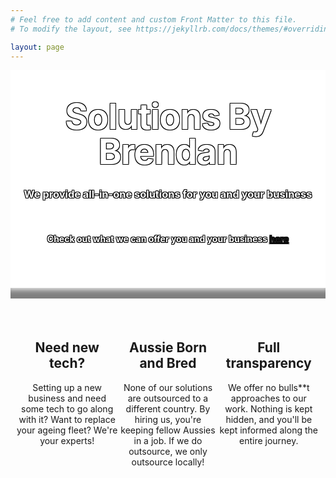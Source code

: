 ```yaml
---
# Feel free to add content and custom Front Matter to this file.
# To modify the layout, see https://jekyllrb.com/docs/themes/#overriding-theme-defaults

layout: page
---
```


<style type="text/css" media="screen">
  .title-container {
    margin: 10px auto;
    #max-width: 600px;
    text-align: center;
    color: white;
    text-shadow: -1px -1px 0 #000, 1px -1px 0 #000, -1px 1px 0 #000, 1px 1px 0 #000;
    background-color: white;
    background-image: url("/images/servers-closeup.jpg");
    #background-position: center; /* Center the image */
    background-repeat: no-repeat; /* Do not repeat the image */
    background-size: cover; /* Resize the background image to cover the entire container */
    #padding-bottom: 2px;
    #padding-top: 1px;
  }
  .header-img-shadow {
    box-shadow: inset 0px -20px 10px -5px rgba(0,0,0,0.5);
  }
  h1 {
    margin: 30px 0;
    font-size: 4em;
    line-height: 1;
    letter-spacing: -1px;
  }
  .page-content {
       background: rgb(2,0,36);
       background: linear-gradient(36deg, rgba(2,0,36,1) 0%, rgba(9,9,121,1) 25%, rgba(0,212,255,1) 100%); 
  }
  .wrapper {
      background-color: white;
      max-width: 80%;
      margin-right: auto;
      margin-left: auto;
      box-shadow: 0px 8px 15px 5px rgba(0,0,0,0.4);
  }
  .main-content {
    text-align: center;
    padding: 10px;
  }
  .column {
  float: left;
  width: 33.33%;
}
.row:after {
  content: "";
  display: table;
  clear: both;
}
@media screen and (max-width: 600px) {
  .column {
    width: 100%;
  }
}
</style>
<div class="background-img"></div>
<div class="title-container">
  <br>
  <h1>Solutions By Brendan</h1>

  <h3><strong>We provide all-in-one solutions for you and your business</strong></h3>

  <br>
  <h4>Check out what we can offer you and your business <a href="/services/">here</a></h4>
  <br>
  <br>
  <br>
<div class="header-img-shadow"><br></div>
</div>

<div class="main-content">
<div class="row">
  <div class="column"><i class="fa-solid fa-server fa-8x"></i>
    <br>
    <h2>Need new tech?</h2>
    Setting up a new business and need some tech to go along with it? Want to replace your ageing fleet? We're your experts!
  </div>
  <div class="column"><i class="fa-solid fa-earth-oceania fa-8x"></i>
    <br>
    <h2>Aussie Born and Bred</h2>
    None of our solutions are outsourced to a different country. By hiring us, you're keeping fellow Aussies in a job. If we do outsource, we only outsource locally!
  </div>
  <div class="column"><i class="fa-solid fa-comments fa-8x"></i>
    <br>
    <h2>Full transparency</h2>
    We offer no bulls**t approaches to our work. Nothing is kept hidden, and you'll be kept informed along the entire journey.
  </div>
</div>
<br>
</div>